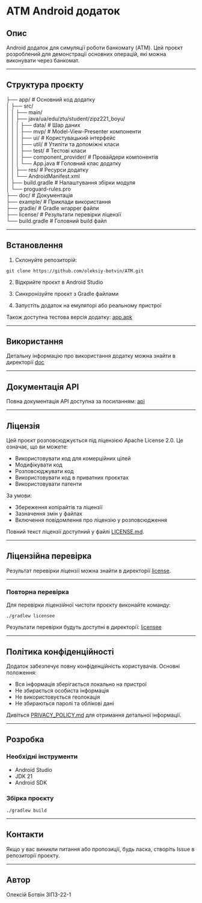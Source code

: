 # ATM Android додаток

## Опис
Android додаток для симуляції роботи банкомату (ATM). Цей проєкт розроблений для демонстрації основних операцій, які можна виконувати через банкомат.

---

## Структура проєкту
├── app/ # Основний код додатку  
│ ├── src/  
│ │ ├── main/  
│ │ ├── java/ua/edu/ztu/student/zipz221_boyu/  
│ │ │ ├── data/ # Шар даних  
│ │ │ ├── mvp/ # Model-View-Presenter компоненти  
│ │ │ ├── ui/ # Користувацький інтерфейс  
│ │ │ ├── util/ # Утиліти та допоміжні класи  
│ │ │ ├── test/ # Тестові класи  
│ │ │ ├── component_provider/ # Провайдери компонентів  
│ │ │ └── App.java # Головний клас додатку  
│ │ ├── res/ # Ресурси додатку  
│ │ └── AndroidManifest.xml  
│ ├── build.gradle # Налаштування збірки модуля  
│ └── proguard-rules.pro  
├── doc/ # Документація  
├── example/ # Приклади використання  
├── gradle/ # Gradle wrapper файли  
├── license/ # Результати перевірки ліцензії  
└── build.gradle # Головний build файл

--- 

## Встановлення
1. Склонуйте репозиторій:
```
git clone https://github.com/oleksiy-botvin/ATM.git
```
2. Відкрийте проєкт в Android Studio

3. Синхронізуйте проєкт з Gradle файлами

4. Запустіть додаток на емуляторі або реальному пристрої

Також доступна тестова версія додатку: [app.apk](example/app.apk)

---

## Використання
Детальну інформацію про використання додатку можна знайти в директорії [doc](doc)

---

## Документація API

Повна документація API доступна за посиланням: [api](https://app.swaggerhub.com/apis-docs/oleksiybotvin/ATM/1.0.0)

---

## Ліцензія
Цей проєкт розповсюджується під ліцензією Apache License 2.0. Це означає, що ви можете:
- Використовувати код для комерційних цілей
- Модифікувати код
- Розповсюджувати код
- Використовувати код в приватних проєктах
- Використовувати патенти

За умови:
- Збереження копірайтів та ліцензії
- Зазначення змін у файлах
- Включення повідомлення про ліцензію у розповсюдження

Повний текст ліцензії доступний у файлі [LICENSE.md](LICENSE.md).

---

## Ліцензійна перевірка
Результат перевірки ліцензії можна знайти в директорії [license](license).

---

### Повторна перевірка
Для перевірки ліцензійної чистоти проєкту виконайте команду:
```
./gradlew licensee
```
Результати перевірки будуть доступні в директорії: [licensee](app/build/reports/licensee)

---

## Політика конфіденційності
Додаток забезпечує повну конфіденційність користувачів. Основні положення:
- Вся інформація зберігається локально на пристрої
- Не збирається особиста інформація
- Не використовується геолокація
- Не збираються паролі та облікові дані

Дивіться [PRIVACY_POLICY.md](PRIVACY_POLICY.md) для отримання детальної інформації.

---

## Розробка
### Необхідні інструменти
- Android Studio
- JDK 21
- Android SDK

### Збірка проєкту
```
./gradlew build
```

---

## Контакти
Якщо у вас виникли питання або пропозиції, будь ласка, створіть Issue в репозиторії проєкту.

---

## Автор
Олексій Ботвін ЗІПЗ-22-1